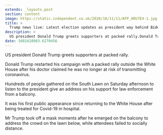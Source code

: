 ```yaml
--- 
extends: _layouts.post 
section: content 
image: https://static.independent.co.uk/2020/10/11/11/AFP_8RU7E4-1.jpg 
title: > 
  Trump news live: Latest election updates as president way behind Biden in new poll 
description: > 
  US president Donald Trump greets supporters at packed rally.Donald Trump restarted his campaign with a packed rally outside the White House after his doctor claimed he was no longer at risk of transmitting coronavirus.Hundreds of people gathered on the South Lawn on Saturday afternoon to listen to the president give an address on his support for law enforcement from a balcony.It was his first public appearance since returning to the White House after being treated for Covid-19 in hospital.Mr Trump took off a mask moments after he emerged on the balcony to address the crowd on the lawn below, while attendees failed to socially distance. 
date: 1602428983.6270456 
--- 
```

US president Donald Trump greets supporters at packed rally.

Donald Trump restarted his campaign with a packed rally outside the White House after his doctor claimed he was no longer at risk of transmitting coronavirus.

Hundreds of people gathered on the South Lawn on Saturday afternoon to listen to the president give an address on his support for law enforcement from a balcony.

It was his first public appearance since returning to the White House after being treated for Covid-19 in hospital.

Mr Trump took off a mask moments after he emerged on the balcony to address the crowd on the lawn below, while attendees failed to socially distance.